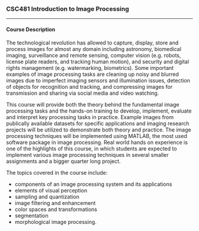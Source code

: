 ### CSC481 Introduction to Image Processing
***

#### Course Description

The technological revolution has allowed to capture, display, store and process images for almost any
domain including astronomy, biomedical imaging, surveillance and remote sensing, computer vision (e.g.
robots, license plate readers, and tracking human motion), and security and digital rights management (e.g.
watermarking, biometrics). Some important examples of image processing tasks are cleaning up noisy and
blurred images due to imperfect imaging sensors and illumination issues, detection of objects for
recognition and tracking, and compressing images for transmission and sharing via social media and video
watching.

This course will provide both the theory behind the fundamental image processing tasks and the hands-on
training to develop, implement, evaluate and interpret key processing tasks in practice. Example images
from publically available datasets for specific applications and imaging research projects will be utilized to
demonstrate both theory and practice. The image processing techniques will be implemented using
MATLAB, the most used software package in image processing. Real world hands on experience is one of
the highlights of this course, in which students are expected to implement various image processing
techniques in several smaller assignments and a bigger quarter long project.

The topics covered in the course include:

- components of an image processing system and its applications
- elements of visual perception
- sampling and quantization
- image filtering and enhancement
- color spaces and transformations
- segmentation
- morphological image processing. 
